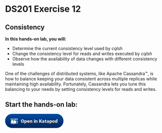 # DS201 Exercise 12

## Consistency

**In this hands-on lab, you will:**
* Determine the current consistency level used by *cqlsh*
* Change the consistency level for reads and writes executed by *cqlsh*
* Observe how the availability of data changes with different consistency levels 


One of the challenges of distributed systems, like Apache Cassandra™, is how to balance keeping your data consistent across multiple replicas while maintaining high availability. Fortunately, Cassandra lets you tune this balancing to your needs by setting consistency levels for reads and writes. 

## Start the hands-on lab:

[![Open in KataPod](https://github.com/DataStax-Academy/katapod-shared-assets/blob/main/images/open-in-katapod.png)](https://gitpod.io/##https://github.com/DataStax-Academy/ds201-lab12/)